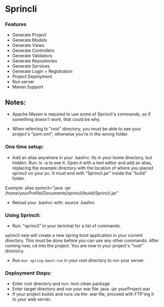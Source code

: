 # Sprincli

### Features
* Generate Project
* Generate Models
* Generate Views
* Generate Controllers
* Generate Validators
* Generate Repositories
* Generate Services
* Generate Login + Registration
* Project Deployment
* Run server
* Maven Support

## Notes: 

* Apache Maven is required to use some of Sprincli's commands,
so if something doesn't work, that could be why.

* When referring to "root" directory, you must be able to see your project's "pom.xml", otherwise you're in the wrong folder.

### One time setup:
* Add an alias anywhere in your .bashrc. Its in your
home directory, but hidden. Run: ls -a to see it.
Open it with a text editor and add an alias, replacing the
example directory with the location of where you placed sprincli
on your pc. It must end with "Sprincli.jar" inside the "build" folder.

Example: alias sprincli="java -jar /home/yourProfile/Documents/sprincli/build/Sprincli.jar"

* Reload your .bashrc with: source .bashrc

### Using Sprincli:
* Run: "sprincli" in your terminal for a list of commands.

sprincli new <projectName> will create a new spring boot application in your current directory. This must be done before you can use any other commands. After running new, cd into the project. You are now in your project's "root" directory.

* Run <code>mvn spring-boot:run</code> in your root directory to run your server.

### Deployment Steps:
* Enter root directory and run: mvn clean package
* Enter target directory and run your war file: java -jar yourProject.war
* If your project builds and runs via the .war file, proceed with FTP'ing it to your web server.